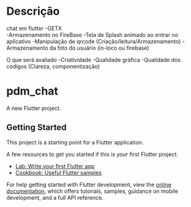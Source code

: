 # Descrição
chat em flutter
    -GETX  
    -Armazenamento no FireBase 
    -Tela de Splash animado ao entrar no aplicativo 
    -Manipulação de  qrcode  (Criação/leitura/Armazenamento) 
    -Armazenamento da foto do usuário (in-loco ou firebase) 

O que será avaliado 
    -Criatividade 
    -Qualidade gráfica 
    -Qualidade dos códigos (Clareza, componentização)

# pdm_chat

A new Flutter project.

## Getting Started

This project is a starting point for a Flutter application.

A few resources to get you started if this is your first Flutter project:

- [Lab: Write your first Flutter app](https://docs.flutter.dev/get-started/codelab)
- [Cookbook: Useful Flutter samples](https://docs.flutter.dev/cookbook)

For help getting started with Flutter development, view the
[online documentation](https://docs.flutter.dev/), which offers tutorials,
samples, guidance on mobile development, and a full API reference.
